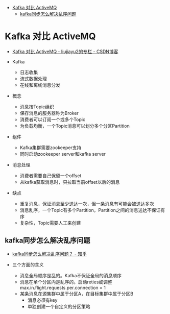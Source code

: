 

<!-- @import "[TOC]" {cmd="toc" depthFrom=1 depthTo=6 orderedList=false} -->
<!-- code_chunk_output -->

* [Kafka 对比 ActiveMQ](#kafka-对比-activemq)
	* [kafka同步怎么解决乱序问题](#kafka同步怎么解决乱序问题)

<!-- /code_chunk_output -->


# Kafka 对比 ActiveMQ

* [Kafka 对比 ActiveMQ - liujiayu2的专栏 - CSDN博客 ](http://blog.csdn.net/liujiayu2/article/details/51152366)

* Kafka
  * 日志收集
  * 流式数据处理
  * 在线和离线消息分发
* 概念
  * 消息按Topic组织
  * 保存消息的服务器称为Broker
  * 消费者可以订阅一个或多个Topic
  * 为负载均衡，一个Topic消息可以划分多个分区Partition
* 组件
  * Kafka集群需要zookeeper支持
  * 同时启动zookeeper server和kafka server
* 消息处理
  * 消费者需要自己保留一个offset 
  * 从kafka获取消息时，只拉取当前offset以后的消息
* 缺点
  * 重复消息，保证消息至少送达一次，但一条消息有可能会被送达多次
  * 消息乱序，一个Topic有多个Partition，Partition之间的消息送达不保证有序
  * 复杂性，Topic需要人工来创建

## kafka同步怎么解决乱序问题

* [kafka同步怎么解决乱序问题？ - 知乎 ](https://www.zhihu.com/question/57761908)

* 三个方面的含义
  * 消息全局顺序是乱的。Kafka不保证全局的消息顺序
  * 消息在单个分区内是乱序的。启动reties或调整max.in.flight.requests.per.connection  = 1
  * 某条消息在源集群中属于分区A，在目标集群中属于分区B
    * 消息必须有key
    * 单独创建一个自定义的分区策略